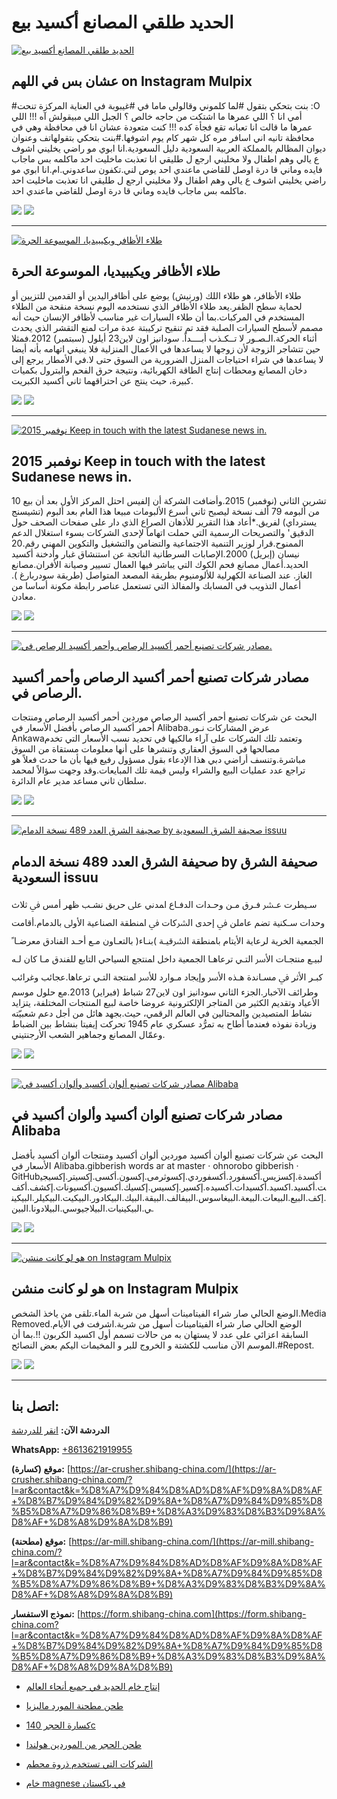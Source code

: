 # الحديد طلقي المصانع أكسيد بيع

<a href="https://swt.shibang-china.com/?l=ar&img&k=%D8%A7%D9%84%D8%AD%D8%AF%D9%8A%D8%AF+%D8%B7%D9%84%D9%82%D9%8A+%D8%A7%D9%84%D9%85%D8%B5%D8%A7%D9%86%D8%B9+%D8%A3%D9%83%D8%B3%D9%8A%D8%AF+%D8%A8%D9%8A%D8%B9" target="_blank">![الحديد طلقي المصانع أكسيد بيع](http://static.shibang-china.com/all-800x300/902.jpg)</a>

## عشان بس في اللهم on Instagram Mulpix
#بنت بتحكي بتقول #لما كلموني وقالولي ماما في #غيبوبة في العناية المركزة تنحت :O أمي انا ؟ اللي عمرها ما اشتكت من حاجه خالص ؟ الجبل اللي مبيقولش آه !!! اللي عمرها ما قالت انا تعبانه تقع فجأة كده !!! كنت متعودة عشان انا في محافظة وهي في محافظة تانيه اني اسافر مره كل شهر كام يوم اشوفها.#بنت بتحكي بتقولهاتف وعنوان ديوان المظالم بالمملكة العربية السعودية دليل السعودية.انا ابوي مو راضي يخليني اشوف ع يالي وهم اطفال ولا مخليني ارجع ل طليقي انا تعذبت ماخليت احد ماكلمه بس ماجاب فايده وماني قا درة اوصل للقاضي ماعندي احد يوص لني.تكفون ساعدوني.ام.انا ابوي مو راضي يخليني اشوف ع يالي وهم اطفال ولا مخليني ارجع ل طليقي انا تعذبت ماخليت احد ماكلمه بس ماجاب فايده وماني قا درة اوصل للقاضي ماعندي احد.


<a href="https://whatsapp.shibangsoft.com/WhatsApp.php" target="_blank" title="WhatsApp">![](http://static.shibang-china.com/icon/whatsapp.png)</a> <a href="https://swt.shibang-china.com/?l=ar&icon&k=%D8%A7%D9%84%D8%AD%D8%AF%D9%8A%D8%AF+%D8%B7%D9%84%D9%82%D9%8A+%D8%A7%D9%84%D9%85%D8%B5%D8%A7%D9%86%D8%B9+%D8%A3%D9%83%D8%B3%D9%8A%D8%AF+%D8%A8%D9%8A%D8%B9" target="_blank">![](http://static.shibang-china.com/icon/chat-ar.png)</a>

---

<a href="https://swt.shibang-china.com/?l=ar&img&k=%D8%A7%D9%84%D8%AD%D8%AF%D9%8A%D8%AF+%D8%B7%D9%84%D9%82%D9%8A+%D8%A7%D9%84%D9%85%D8%B5%D8%A7%D9%86%D8%B9+%D8%A3%D9%83%D8%B3%D9%8A%D8%AF+%D8%A8%D9%8A%D8%B9" target="_blank">![طلاء الأظافر ويكيبيديا، الموسوعة الحرة](http://static.shibang-china.com/all-800x300/153.jpg)</a>

## طلاء الأظافر ويكيبيديا، الموسوعة الحرة
طلاء الأظافر، هو طلاء اللك (ورنيش) يوضع على أظافراليدين أو القدمين للتزيين أو لحماية سطح الظفر.يعد طلاء الأظافر الذي نستخدمه اليوم نسخة منقحة من الطلاء المستخدم في المركبات.بما أن طلاء السيارات غير مناسب لأظافر الإنسان حيث أنه مصمم لأسطح السيارات الصلبة فقد تم تنقيح تركيبتة عدة مرات لمنع التقشر الذي يحدث أثناء الحركة.الـصـور لا تــكـذب أبــــداً. سودانيز اون لاين23 أيلول (سبتمبر) 2012.فمثلا حين تتشاجر الزوجة لأن زوجها لا يساعدها في الأعمال المنزلية فلا ينبغي اتهامه بأنه أيضا لا يساعدها في شراء احتياجات المنزل الضرورية من السوق حتى لا.في الأمطار يرجع إلى دخان المصانع ومحطات إنتاج الطاقة الكهربائية، ونتيجة حرق الفحم والبترول بكميات كبيرة، حيث ينتج عن احتراقهما ثاني أكسيد الكبريت.


<a href="https://whatsapp.shibangsoft.com/WhatsApp.php" target="_blank" title="WhatsApp">![](http://static.shibang-china.com/icon/whatsapp.png)</a> <a href="https://swt.shibang-china.com/?l=ar&icon&k=%D8%A7%D9%84%D8%AD%D8%AF%D9%8A%D8%AF+%D8%B7%D9%84%D9%82%D9%8A+%D8%A7%D9%84%D9%85%D8%B5%D8%A7%D9%86%D8%B9+%D8%A3%D9%83%D8%B3%D9%8A%D8%AF+%D8%A8%D9%8A%D8%B9" target="_blank">![](http://static.shibang-china.com/icon/chat-ar.png)</a>

---

<a href="https://swt.shibang-china.com/?l=ar&img&k=%D8%A7%D9%84%D8%AD%D8%AF%D9%8A%D8%AF+%D8%B7%D9%84%D9%82%D9%8A+%D8%A7%D9%84%D9%85%D8%B5%D8%A7%D9%86%D8%B9+%D8%A3%D9%83%D8%B3%D9%8A%D8%AF+%D8%A8%D9%8A%D8%B9" target="_blank">![نوفمبر 2015 Keep in touch with the latest Sudanese news in.](http://static.shibang-china.com/all-800x300/185.jpg)</a>

## نوفمبر 2015 Keep in touch with the latest Sudanese news in.
10 تشرين الثاني (نوفمبر) 2015.وأضافت الشركة أن إلفيس احتل المركز الأول بعد أن بيع من ألبومه 79 ألف نسخة ليصبح ثاني أسرع الألبومات مبيعا هذا العام بعد ألبوم (تشيسنج يسترداي) لفريق.*أعاد هذا التقرير للأذهان الصراع الذي دار على صفحات الصحف حول الدقيق&#39; والتصريحات الرسمية التي حملت اتهاماً لإحدى الشركات بسوء استغلال الدعم الممنوح.قرار لوزير التنمية الاجتماعية والتضامن والتشغيل والتكوين المهني رقم.20 نيسان (إبريل) 2000.الإصابات السرطانية الناتجة عن استنشاق غبار وأدخنة أكسيد الحديد.أعمال مصانع فحم الكوك التي يباشر فيها العمال تسيير وصيانة الأفران.مصانع الغاز. عند الصناعة الكهرلية للألومنيوم بطريقة المصعد المتواصل (طريقة سودربارغ ). أعمال التذويب في المسابك والمفالذ التي تستعمل عناصر رابطة مكونة أساسا من معادن.


<a href="https://whatsapp.shibangsoft.com/WhatsApp.php" target="_blank" title="WhatsApp">![](http://static.shibang-china.com/icon/whatsapp.png)</a> <a href="https://swt.shibang-china.com/?l=ar&icon&k=%D8%A7%D9%84%D8%AD%D8%AF%D9%8A%D8%AF+%D8%B7%D9%84%D9%82%D9%8A+%D8%A7%D9%84%D9%85%D8%B5%D8%A7%D9%86%D8%B9+%D8%A3%D9%83%D8%B3%D9%8A%D8%AF+%D8%A8%D9%8A%D8%B9" target="_blank">![](http://static.shibang-china.com/icon/chat-ar.png)</a>

---

<a href="https://swt.shibang-china.com/?l=ar&img&k=%D8%A7%D9%84%D8%AD%D8%AF%D9%8A%D8%AF+%D8%B7%D9%84%D9%82%D9%8A+%D8%A7%D9%84%D9%85%D8%B5%D8%A7%D9%86%D8%B9+%D8%A3%D9%83%D8%B3%D9%8A%D8%AF+%D8%A8%D9%8A%D8%B9" target="_blank">![مصادر شركات تصنيع أحمر أكسيد الرصاص وأحمر أكسيد الرصاص في.](http://static.shibang-china.com/all-800x300/701.jpg)</a>

## مصادر شركات تصنيع أحمر أكسيد الرصاص وأحمر أكسيد الرصاص في.
البحث عن شركات تصنيع أحمر أكسيد الرصاص موردين أحمر أكسيد الرصاص ومنتجات أحمر أكسيد الرصاص بأفضل الأسعار في Alibaba.عرض المشاركات نـور Ankawaوتعتمد تلك الشركات على آراء مالكيها في تحديد نسب الأسعار التي تخدم مصالحها في السوق العقاري وتنشرها على أنها معلومات مستقاة من السوق مباشرة.وتنسف أراضي دبي هذا الإدعاء بقول مسؤول رفيع فيها بأن ما حدث فعلاً هو تراجع عدد عمليات البيع والشراء وليس قيمة تلك المبايعات.وقد وجهت سؤالاً لمحمد سلطان ثاني مساعد مدير عام الدائرة.


<a href="https://whatsapp.shibangsoft.com/WhatsApp.php" target="_blank" title="WhatsApp">![](http://static.shibang-china.com/icon/whatsapp.png)</a> <a href="https://swt.shibang-china.com/?l=ar&icon&k=%D8%A7%D9%84%D8%AD%D8%AF%D9%8A%D8%AF+%D8%B7%D9%84%D9%82%D9%8A+%D8%A7%D9%84%D9%85%D8%B5%D8%A7%D9%86%D8%B9+%D8%A3%D9%83%D8%B3%D9%8A%D8%AF+%D8%A8%D9%8A%D8%B9" target="_blank">![](http://static.shibang-china.com/icon/chat-ar.png)</a>

---

<a href="https://swt.shibang-china.com/?l=ar&img&k=%D8%A7%D9%84%D8%AD%D8%AF%D9%8A%D8%AF+%D8%B7%D9%84%D9%82%D9%8A+%D8%A7%D9%84%D9%85%D8%B5%D8%A7%D9%86%D8%B9+%D8%A3%D9%83%D8%B3%D9%8A%D8%AF+%D8%A8%D9%8A%D8%B9" target="_blank">![صحيفة الشرق العدد 489 نسخة الدمام by صحيفة الشرق السعودية issuu](http://static.shibang-china.com/all-800x300/1280.jpg)</a>

## صحيفة الشرق العدد 489 نسخة الدمام by صحيفة الشرق السعودية issuu
ﺳـﻴﻄﺮت ﻋـﴩ ﻓـﺮق ﻣـﻦ وﺣـﺪات اﻟﺪﻓـﺎع اﻤﺪﻧﻲ ﻋﲆ ﺣﺮﻳﻖ ﻧﺸـﺐ ﻇﻬﺮ أﻣﺲ ﰲ ﺛﻼث وﺣﺪات ﺳـﻜﻨﻴﺔ ﺗﻀﻢ ﻋﺎﻣﻠﻦ ﰲ إﺣﺪى اﻟﴩﻛﺎت ﰲ اﻤﻨﻄﻘﺔ اﻟﺼﻨﺎﻋﻴﺔ اﻷوﱃ ﺑﺎﻟﺪﻣﺎم.أﻗﺎﻣﺖ اﻟﺠﻤﻌﻴﺔ اﻟﺨﺮﻳﺔ ﻟﺮﻋﺎﻳﺔ اﻷﻳﺘﺎم ﺑﺎﻤﻨﻄﻘﺔ اﻟﴩﻗﻴـﺔ )ﺑﻨـﺎء( ﺑﺎﻟﺘﻌـﺎون ﻣـﻊ أﺣـﺪ اﻟﻔﻨﺎدق ﻣﻌﺮﺿـﺎ ً ﻟﺒﻴـﻊ ﻣﻨﺘﺠـﺎت اﻷﴎ اﻟﺘـﻲ ﺗﺮﻋﺎﻫـﺎ اﻟﺠﻤﻌﻴﺔ داﺧﻞ اﻤﻨﺘﺠﻊ اﻟﺴﻴﺎﺣﻲ اﻟﺘﺎﺑﻊ ﻟﻠﻔﻨﺪق ﻣـﺎ ﻛﺎن ﻟـﻪ ﻛﺒـﺮ اﻷﺛﺮ ﰲ ﻣﺴـﺎﻧﺪة ﻫـﺬه اﻷﴎ وإﻳﺠﺎد ﻣـﻮارد ﻟﻸﴎ اﻤﻨﺘﺠﺔ اﻟﺘـﻲ ﺗﺮﻋﺎﻫﺎ.عجائب وغرائب وطرائف الآخبار.الجزء الثاني سودانيز اون لاين27 شباط (فبراير) 2013.مع حلول موسم الأعياد وتقديم الكثير من المتاجر الإلكترونية عروضا خاصة لبيع المنتجات المختلفة، يتزايد نشاط المتصيدين والمحتالين في العالم الرقمي، حيث.بجهد هائل من أجل دعم شعبيّته وزيادة نفوذه فعندما أطاح به تمرُّد عسكري عام 1945 تحركت إيفيتا بنشاط بين الضباط وعمّال المصانع وجماهير الشعب الأرجنتيني.


<a href="https://whatsapp.shibangsoft.com/WhatsApp.php" target="_blank" title="WhatsApp">![](http://static.shibang-china.com/icon/whatsapp.png)</a> <a href="https://swt.shibang-china.com/?l=ar&icon&k=%D8%A7%D9%84%D8%AD%D8%AF%D9%8A%D8%AF+%D8%B7%D9%84%D9%82%D9%8A+%D8%A7%D9%84%D9%85%D8%B5%D8%A7%D9%86%D8%B9+%D8%A3%D9%83%D8%B3%D9%8A%D8%AF+%D8%A8%D9%8A%D8%B9" target="_blank">![](http://static.shibang-china.com/icon/chat-ar.png)</a>

---

<a href="https://swt.shibang-china.com/?l=ar&img&k=%D8%A7%D9%84%D8%AD%D8%AF%D9%8A%D8%AF+%D8%B7%D9%84%D9%82%D9%8A+%D8%A7%D9%84%D9%85%D8%B5%D8%A7%D9%86%D8%B9+%D8%A3%D9%83%D8%B3%D9%8A%D8%AF+%D8%A8%D9%8A%D8%B9" target="_blank">![مصادر شركات تصنيع ألوان أكسيد وألوان أكسيد في Alibaba](http://static.shibang-china.com/all-800x300/1303.jpg)</a>

## مصادر شركات تصنيع ألوان أكسيد وألوان أكسيد في Alibaba
البحث عن شركات تصنيع ألوان أكسيد موردين ألوان أكسيد ومنتجات ألوان أكسيد بأفضل الأسعار في Alibaba.gibberish words ar at master · ohnorobo gibberish · GitHubأكسدة.إكسزيس.أكسفورد.أكسفوردي.إكسوثرمى.إكسون.أكسى.إكسيتر.إكسيجيت.أكسيد.اكسيد.أكسيدات.أكسيده.إكسير.إكسيس.إكسيك.أكسيون.أكسيونات.إكشف.أكف.إكف.البيع.البيعات.البيعة.البيغاسوس.البيفالف.البيقة.البيك.البيكادور.البيكيت.البيكيلر.البيكيني.البيكينيات.البيلاجيوسي.البيلادونا.البين.


<a href="https://whatsapp.shibangsoft.com/WhatsApp.php" target="_blank" title="WhatsApp">![](http://static.shibang-china.com/icon/whatsapp.png)</a> <a href="https://swt.shibang-china.com/?l=ar&icon&k=%D8%A7%D9%84%D8%AD%D8%AF%D9%8A%D8%AF+%D8%B7%D9%84%D9%82%D9%8A+%D8%A7%D9%84%D9%85%D8%B5%D8%A7%D9%86%D8%B9+%D8%A3%D9%83%D8%B3%D9%8A%D8%AF+%D8%A8%D9%8A%D8%B9" target="_blank">![](http://static.shibang-china.com/icon/chat-ar.png)</a>

---

<a href="https://swt.shibang-china.com/?l=ar&img&k=%D8%A7%D9%84%D8%AD%D8%AF%D9%8A%D8%AF+%D8%B7%D9%84%D9%82%D9%8A+%D8%A7%D9%84%D9%85%D8%B5%D8%A7%D9%86%D8%B9+%D8%A3%D9%83%D8%B3%D9%8A%D8%AF+%D8%A8%D9%8A%D8%B9" target="_blank">![هو لو كانت منشن on Instagram Mulpix](http://static.shibang-china.com/all-800x300/343.jpg)</a>

## هو لو كانت منشن on Instagram Mulpix
الوضع الحالي صار شراء الفيتامينات أسهل من شربة الماء.تلقى من ياخذ الشخص.Media Removed.الوضع الحالي صار شراء الفيتامينات أسهل من شربة.اشرفت في الأيام السابقة اعزائي على عدد لا يستهان به من حالات تسمم أول اكسيد الكربون !!.بما أن الموسم الآن مناسب للكشتة و الخروج للبر و المخيمات اليكم بعض النصائح.#Repost.

<a href="https://whatsapp.shibangsoft.com/WhatsApp.php" target="_blank" title="WhatsApp">![](http://static.shibang-china.com/icon/whatsapp.png)</a> <a href="https://swt.shibang-china.com/?l=ar&icon&k=%D8%A7%D9%84%D8%AD%D8%AF%D9%8A%D8%AF+%D8%B7%D9%84%D9%82%D9%8A+%D8%A7%D9%84%D9%85%D8%B5%D8%A7%D9%86%D8%B9+%D8%A3%D9%83%D8%B3%D9%8A%D8%AF+%D8%A8%D9%8A%D8%B9" target="_blank">![](http://static.shibang-china.com/icon/chat-ar.png)</a>

---
## اتصل بنا:

**الدردشة الآن:** [انقر للدردشة](https://swt.shibang-china.com?l=ar&contact&k=%D8%A7%D9%84%D8%AD%D8%AF%D9%8A%D8%AF+%D8%B7%D9%84%D9%82%D9%8A+%D8%A7%D9%84%D9%85%D8%B5%D8%A7%D9%86%D8%B9+%D8%A3%D9%83%D8%B3%D9%8A%D8%AF+%D8%A8%D9%8A%D8%B9)

**WhatsApp:**  [+8613621919955](https://whatsapp.shibangsoft.com/WhatsApp.php)

**موقع (كسارة):** [https://ar-crusher.shibang-china.com/](https://ar-crusher.shibang-china.com/?l=ar&contact&k=%D8%A7%D9%84%D8%AD%D8%AF%D9%8A%D8%AF+%D8%B7%D9%84%D9%82%D9%8A+%D8%A7%D9%84%D9%85%D8%B5%D8%A7%D9%86%D8%B9+%D8%A3%D9%83%D8%B3%D9%8A%D8%AF+%D8%A8%D9%8A%D8%B9)

**موقع (مطحنة):** [https://ar-mill.shibang-china.com/](https://ar-mill.shibang-china.com/?l=ar&contact&k=%D8%A7%D9%84%D8%AD%D8%AF%D9%8A%D8%AF+%D8%B7%D9%84%D9%82%D9%8A+%D8%A7%D9%84%D9%85%D8%B5%D8%A7%D9%86%D8%B9+%D8%A3%D9%83%D8%B3%D9%8A%D8%AF+%D8%A8%D9%8A%D8%B9)

**نموذج الاستفسار:** [https://form.shibang-china.com](https://form.shibang-china.com?l=ar&contact&k=%D8%A7%D9%84%D8%AD%D8%AF%D9%8A%D8%AF+%D8%B7%D9%84%D9%82%D9%8A+%D8%A7%D9%84%D9%85%D8%B5%D8%A7%D9%86%D8%B9+%D8%A3%D9%83%D8%B3%D9%8A%D8%AF+%D8%A8%D9%8A%D8%B9)

* [إنتاج خام الحديد في جميع أنحاء العالم](../28/%D8%A5%D9%86%D8%AA%D8%A7%D8%AC%20%D8%AE%D8%A7%D9%85%20%D8%A7%D9%84%D8%AD%D8%AF%D9%8A%D8%AF%20%D9%81%D9%8A%20%D8%AC%D9%85%D9%8A%D8%B9%20%D8%A3%D9%86%D8%AD%D8%A7%D8%A1%20%D8%A7%D9%84%D8%B9%D8%A7%D9%84%D9%85.md)

* [طحن مطحنة المورد ماليزيا](../30/%D8%B7%D8%AD%D9%86%20%D9%85%D8%B7%D8%AD%D9%86%D8%A9%20%D8%A7%D9%84%D9%85%D9%88%D8%B1%D8%AF%20%D9%85%D8%A7%D9%84%D9%8A%D8%B2%D9%8A%D8%A7.md)

* [كسارة الحجر 140c](../26/%D9%83%D8%B3%D8%A7%D8%B1%D8%A9%20%D8%A7%D9%84%D8%AD%D8%AC%D8%B1%20140c.md)

* [طحن الحجر من الموردين هولندا](../29/%D8%B7%D8%AD%D9%86%20%D8%A7%D9%84%D8%AD%D8%AC%D8%B1%20%D9%85%D9%86%20%D8%A7%D9%84%D9%85%D9%88%D8%B1%D8%AF%D9%8A%D9%86%20%D9%87%D9%88%D9%84%D9%86%D8%AF%D8%A7.md)

* [الشركات التي تستخدم ذروة محطم](../29/%D8%A7%D9%84%D8%B4%D8%B1%D9%83%D8%A7%D8%AA%20%D8%A7%D9%84%D8%AA%D9%8A%20%D8%AA%D8%B3%D8%AA%D8%AE%D8%AF%D9%85%20%D8%B0%D8%B1%D9%88%D8%A9%20%D9%85%D8%AD%D8%B7%D9%85.md)

* [خام magnese في باكستان](../26/%D8%AE%D8%A7%D9%85%20magnese%20%D9%81%D9%8A%20%D8%A8%D8%A7%D9%83%D8%B3%D8%AA%D8%A7%D9%86.md)